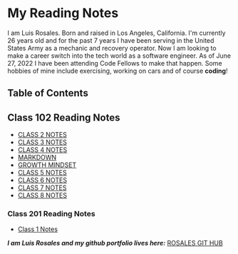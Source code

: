 # **My Reading Notes**

I am Luis Rosales. Born and raised in Los Angeles, California. I'm currently 26 years old and for the past 7 years I have been serving in the United States Army as a mechanic and recovery operator. Now I am looking to make a career switch into the tech world as a software engineer. As of June 27, 2022 I have been attending Code Fellows to make that happen. Some hobbies of mine include exercising, working on cars and of course **coding**!

## **Table of Contents**

## **Class 102 Reading Notes**

- [CLASS 2 NOTES](https://rosalesjr.github.io/reading-notes/class2)
- [CLASS 3 NOTES](https://rosalesjr.github.io/reading-notes/class3)
- [CLASS 4 NOTES](https://rosalesjr.github.io/reading-notes/class4)
- [MARKDOWN](https://rosalesjr.github.io/reading-notes/Markdown)
- [GROWTH MINDSET](https://rosalesjr.github.io/reading-notes/growthmindset)
- [CLASS 5 NOTES](https://rosalesjr.github.io/reading-notes/class5)
- [CLASS 6 NOTES](https://rosalesjr.github.io/reading-notes/class6)
- [CLASS 7 NOTES](https://rosalesjr.github.io/reading-notes/class7)
- [CLASS 8 NOTES](https://rosalesjr.github.io/reading-notes/class8)

### **Class 201 Reading Notes**

- [Class 1 Notes](https://rosalesjr.github.io/reading-notes/class-01)

***I am Luis Rosales and my github portfolio lives here:*** [ROSALES GIT HUB](https://github.com/RosalesJr)
